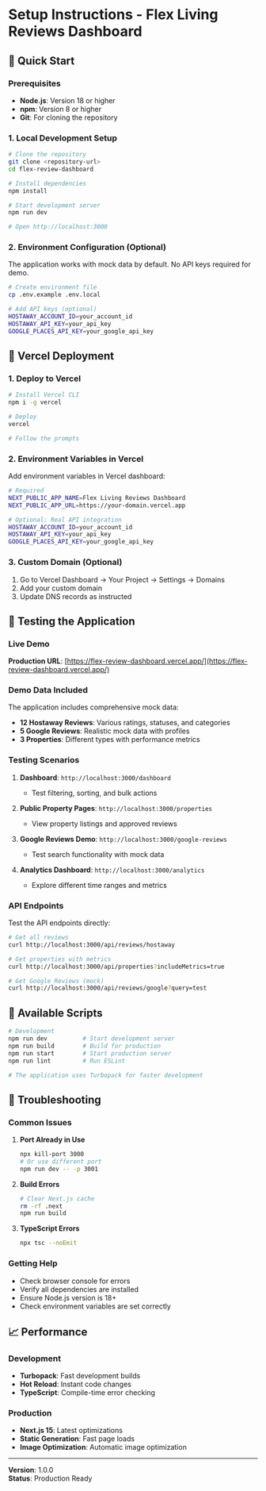 # Setup Instructions - Flex Living Reviews Dashboard

## 🚀 Quick Start

### Prerequisites

- **Node.js**: Version 18 or higher
- **npm**: Version 8 or higher
- **Git**: For cloning the repository

### 1. Local Development Setup

```bash
# Clone the repository
git clone <repository-url>
cd flex-review-dashboard

# Install dependencies
npm install

# Start development server
npm run dev

# Open http://localhost:3000
```

### 2. Environment Configuration (Optional)

The application works with mock data by default. No API keys required for demo.

```bash
# Create environment file
cp .env.example .env.local

# Add API keys (optional)
HOSTAWAY_ACCOUNT_ID=your_account_id
HOSTAWAY_API_KEY=your_api_key
GOOGLE_PLACES_API_KEY=your_google_api_key
```

## 🚀 Vercel Deployment

### 1. Deploy to Vercel

```bash
# Install Vercel CLI
npm i -g vercel

# Deploy
vercel

# Follow the prompts
```

### 2. Environment Variables in Vercel

Add environment variables in Vercel dashboard:

```bash
# Required
NEXT_PUBLIC_APP_NAME=Flex Living Reviews Dashboard
NEXT_PUBLIC_APP_URL=https://your-domain.vercel.app

# Optional: Real API integration
HOSTAWAY_ACCOUNT_ID=your_account_id
HOSTAWAY_API_KEY=your_api_key
GOOGLE_PLACES_API_KEY=your_google_api_key
```

### 3. Custom Domain (Optional)

1. Go to Vercel Dashboard → Your Project → Settings → Domains
2. Add your custom domain
3. Update DNS records as instructed

## 🧪 Testing the Application

### Live Demo

**Production URL**: [https://flex-review-dashboard.vercel.app/](https://flex-review-dashboard.vercel.app/)

### Demo Data Included

The application includes comprehensive mock data:

- **12 Hostaway Reviews**: Various ratings, statuses, and categories
- **5 Google Reviews**: Realistic mock data with profiles
- **3 Properties**: Different types with performance metrics

### Testing Scenarios

1. **Dashboard**: `http://localhost:3000/dashboard`

   - Test filtering, sorting, and bulk actions

2. **Public Property Pages**: `http://localhost:3000/properties`

   - View property listings and approved reviews

3. **Google Reviews Demo**: `http://localhost:3000/google-reviews`

   - Test search functionality with mock data

4. **Analytics Dashboard**: `http://localhost:3000/analytics`
   - Explore different time ranges and metrics

### API Endpoints

Test the API endpoints directly:

```bash
# Get all reviews
curl http://localhost:3000/api/reviews/hostaway

# Get properties with metrics
curl http://localhost:3000/api/properties?includeMetrics=true

# Get Google Reviews (mock)
curl http://localhost:3000/api/reviews/google?query=test
```

## 🔧 Available Scripts

```bash
# Development
npm run dev          # Start development server
npm run build        # Build for production
npm run start        # Start production server
npm run lint         # Run ESLint

# The application uses Turbopack for faster development
```

## 🐛 Troubleshooting

### Common Issues

1. **Port Already in Use**

   ```bash
   npx kill-port 3000
   # Or use different port
   npm run dev -- -p 3001
   ```

2. **Build Errors**

   ```bash
   # Clear Next.js cache
   rm -rf .next
   npm run build
   ```

3. **TypeScript Errors**
   ```bash
   npx tsc --noEmit
   ```

### Getting Help

- Check browser console for errors
- Verify all dependencies are installed
- Ensure Node.js version is 18+
- Check environment variables are set correctly

## 📈 Performance

### Development

- **Turbopack**: Fast development builds
- **Hot Reload**: Instant code changes
- **TypeScript**: Compile-time error checking

### Production

- **Next.js 15**: Latest optimizations
- **Static Generation**: Fast page loads
- **Image Optimization**: Automatic image optimization

---

**Version**: 1.0.0  
**Status**: Production Ready
